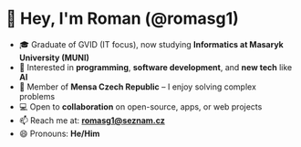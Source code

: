 # 👋 Hey, I'm Roman (@romasg1)

- 🎓 Graduate of GVID (IT focus), now studying **Informatics at Masaryk University (MUNI)**
- 👀 Interested in **programming**, **software development**, and **new tech** like **AI**
- 🧠 Member of **Mensa Czech Republic** – I enjoy solving complex problems
- 💻 Open to **collaboration** on open-source, apps, or web projects
- 📫 Reach me at: **romasg1@seznam.cz**
- 😄 Pronouns: **He/Him**

<!---
romasg1/romasg1 is a ✨ special ✨ repository because its `README.md` (this file) appears on your GitHub profile.
You can click the Preview link to take a look at your changes.
--->
